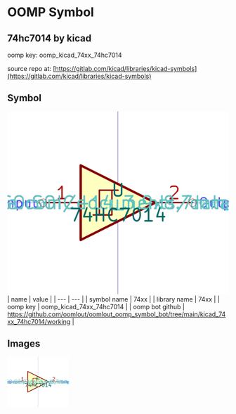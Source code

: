 # OOMP Symbol  
## 74hc7014  by kicad  
  
oomp key: oomp_kicad_74xx_74hc7014  
  
source repo at: [https://gitlab.com/kicad/libraries/kicad-symbols](https://gitlab.com/kicad/libraries/kicad-symbols)  
## Symbol  
  
[![working.png](working_600.png)](working.png)  
| name | value | 
| --- | --- | 
| symbol name | 74xx | 
| library name | 74xx | 
| oomp key | oomp_kicad_74xx_74hc7014 | 
| oomp bot github | https://github.com/oomlout/oomlout_oomp_symbol_bot/tree/main/kicad_74xx_74hc7014/working | 
## Images  
  
[![working.png](working_140.png)](working.png)  
